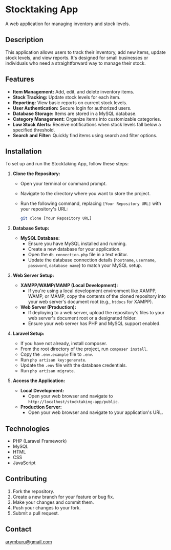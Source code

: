 # Stocktaking App

A web application for managing inventory and stock levels.

## Description

This application allows users to track their inventory, add new items, update stock levels, and view reports. It's designed for small businesses or individuals who need a straightforward way to manage their stock.

## Features

* **Item Management:** Add, edit, and delete inventory items.
* **Stock Tracking:** Update stock levels for each item.
* **Reporting:** View basic reports on current stock levels.
* **User Authentication:** Secure login for authorized users.
* **Database Storage:** Items are stored in a MySQL database.
* **Category Management:** Organize items into customizable categories.
* **Low Stock Alerts:** Receive notifications when stock levels fall below a specified threshold.
* **Search and Filter:** Quickly find items using search and filter options.

## Installation

To set up and run the Stocktaking App, follow these steps:

1.  **Clone the Repository:**

    * Open your terminal or command prompt.
    * Navigate to the directory where you want to store the project.
    * Run the following command, replacing `[Your Repository URL]` with your repository's URL:

        ```bash
        git clone [Your Repository URL]
        ```

2.  **Database Setup:**

    * **MySQL Database:**
        * Ensure you have MySQL installed and running.
        * Create a new database for your application.
        * Open the `db_connection.php` file in a text editor.
        * Update the database connection details (`hostname`, `username`, `password`, `database name`) to match your MySQL setup.

3.  **Web Server Setup:**

    * **XAMPP/WAMP/MAMP (Local Development):**
        * If you're using a local development environment like XAMPP, WAMP, or MAMP, copy the contents of the cloned repository into your web server's document root (e.g., `htdocs` for XAMPP).
    * **Web Server (Production):**
        * If deploying to a web server, upload the repository's files to your web server's document root or a designated folder.
        * Ensure your web server has PHP and MySQL support enabled.

4.  **Laravel Setup:**

    * If you have not already, install composer.
    * From the root directory of the project, run `composer install`.
    * Copy the `.env.example` file to `.env`.
    * Run `php artisan key:generate`.
    * Update the `.env` file with the database credentials.
    * Run `php artisan migrate`.

5.  **Access the Application:**

    * **Local Development:**
        * Open your web browser and navigate to `http://localhost/stocktaking-app/public`.
    * **Production Server:**
        * Open your web browser and navigate to your application's URL.

## Technologies

* PHP (Laravel Framework)
* MySQL
* HTML
* CSS
* JavaScript

## Contributing

1.  Fork the repository.
2.  Create a new branch for your feature or bug fix.
3.  Make your changes and commit them.
4.  Push your changes to your fork.
5.  Submit a pull request.

## Contact

arymburu@gmail.com
